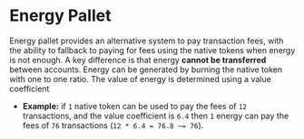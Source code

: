 # Energy Pallet

Energy pallet provides an alternative system to pay transaction fees, with the ability to fallback
to paying for fees using the native tokens when energy is not enough. A key difference is that energy **cannot be transferred**
between accounts. Energy can be generated by burning the native token with one to one ratio. The value of energy is determined using a value coefficient
  * **Example:** if `1` native token can be used to pay the fees of `12` transactions, and the value coefficient is
  `6.4` then `1` energy can pay the fees of `76` transactions (`12 * 6.4 = 76.8 ~= 76`).